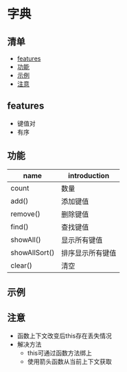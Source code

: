 # 字典

## 清单
* [features](#features)
* [功能](#功能)
* [示例](#示例)
* [注意](#注意)

## features
* 键值对
* 有序

## 功能
| name | introduction|
| --- | --- |
| count | 数量 |
| add() | 添加键值 |
| remove() | 删除键值 |
| find() | 查找键值 |
| showAll() | 显示所有键值 |
| showAllSort() | 排序显示所有键值 |
| clear() | 清空 |


## 示例

## 注意
* 函数上下文改变后this存在丢失情况
* 解决方法
   * this可通过函数方法绑上
   * 使用箭头函数从当前上下文获取